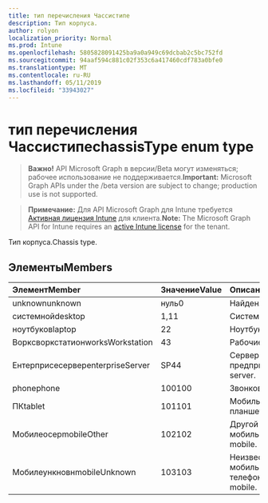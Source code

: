 ```yaml
---
title: тип перечисления Чассистипе
description: Тип корпуса.
author: rolyon
localization_priority: Normal
ms.prod: Intune
ms.openlocfilehash: 5805828091425ba9a0a949c69dcbab2c5bc752fd
ms.sourcegitcommit: 94aaf594c881c02f353c6a417460cdf783a0bfe0
ms.translationtype: MT
ms.contentlocale: ru-RU
ms.lasthandoff: 05/11/2019
ms.locfileid: "33943027"
---
```

# <a name="chassistype-enum-type"></a><span data-ttu-id="00319-103">тип перечисления Чассистипе</span><span class="sxs-lookup"><span data-stu-id="00319-103">chassisType enum type</span></span>

> <span data-ttu-id="00319-104">**Важно!** API Microsoft Graph в версии/Beta могут изменяться; рабочее использование не поддерживается.</span><span class="sxs-lookup"><span data-stu-id="00319-104">**Important:** Microsoft Graph APIs under the /beta version are subject to change; production use is not supported.</span></span>

> <span data-ttu-id="00319-105">**Примечание:** Для API Microsoft Graph для Intune требуется [Активная лицензия Intune](https://go.microsoft.com/fwlink/?linkid=839381) для клиента.</span><span class="sxs-lookup"><span data-stu-id="00319-105">**Note:** The Microsoft Graph API for Intune requires an [active Intune license](https://go.microsoft.com/fwlink/?linkid=839381) for the tenant.</span></span>

<span data-ttu-id="00319-106">Тип корпуса.</span><span class="sxs-lookup"><span data-stu-id="00319-106">Chassis type.</span></span>

## <a name="members"></a><span data-ttu-id="00319-107">Элементы</span><span class="sxs-lookup"><span data-stu-id="00319-107">Members</span></span>
|<span data-ttu-id="00319-108">Элемент</span><span class="sxs-lookup"><span data-stu-id="00319-108">Member</span></span>|<span data-ttu-id="00319-109">Значение</span><span class="sxs-lookup"><span data-stu-id="00319-109">Value</span></span>|<span data-ttu-id="00319-110">Описание</span><span class="sxs-lookup"><span data-stu-id="00319-110">Description</span></span>|
|:---|:---|:---|
|<span data-ttu-id="00319-111">unknown</span><span class="sxs-lookup"><span data-stu-id="00319-111">unknown</span></span>|<span data-ttu-id="00319-112">нуль</span><span class="sxs-lookup"><span data-stu-id="00319-112">0</span></span>|<span data-ttu-id="00319-113">Найден.</span><span class="sxs-lookup"><span data-stu-id="00319-113">Unknown.</span></span>|
|<span data-ttu-id="00319-114">системной</span><span class="sxs-lookup"><span data-stu-id="00319-114">desktop</span></span>|<span data-ttu-id="00319-115">1,1</span><span class="sxs-lookup"><span data-stu-id="00319-115">1</span></span>|<span data-ttu-id="00319-116">Системной.</span><span class="sxs-lookup"><span data-stu-id="00319-116">Desktop.</span></span>|
|<span data-ttu-id="00319-117">ноутбуков</span><span class="sxs-lookup"><span data-stu-id="00319-117">laptop</span></span>|<span data-ttu-id="00319-118">2</span><span class="sxs-lookup"><span data-stu-id="00319-118">2</span></span>|<span data-ttu-id="00319-119">Ноутбуков.</span><span class="sxs-lookup"><span data-stu-id="00319-119">Laptop.</span></span>|
|<span data-ttu-id="00319-120">Ворксворкстатион</span><span class="sxs-lookup"><span data-stu-id="00319-120">worksWorkstation</span></span>|<span data-ttu-id="00319-121">4</span><span class="sxs-lookup"><span data-stu-id="00319-121">3</span></span>|<span data-ttu-id="00319-122">Рабочие.</span><span class="sxs-lookup"><span data-stu-id="00319-122">Workstation.</span></span>|
|<span data-ttu-id="00319-123">Ентерприсесервер</span><span class="sxs-lookup"><span data-stu-id="00319-123">enterpriseServer</span></span>|<span data-ttu-id="00319-124">SP4</span><span class="sxs-lookup"><span data-stu-id="00319-124">4</span></span>|<span data-ttu-id="00319-125">Сервер предприятия.</span><span class="sxs-lookup"><span data-stu-id="00319-125">Enterprise server.</span></span>|
|<span data-ttu-id="00319-126">phone</span><span class="sxs-lookup"><span data-stu-id="00319-126">phone</span></span>|<span data-ttu-id="00319-127">100</span><span class="sxs-lookup"><span data-stu-id="00319-127">100</span></span>|<span data-ttu-id="00319-128">Звонков.</span><span class="sxs-lookup"><span data-stu-id="00319-128">Phone.</span></span>|
|<span data-ttu-id="00319-129">ПК</span><span class="sxs-lookup"><span data-stu-id="00319-129">tablet</span></span>|<span data-ttu-id="00319-130">101</span><span class="sxs-lookup"><span data-stu-id="00319-130">101</span></span>|<span data-ttu-id="00319-131">Мобильный планшет.</span><span class="sxs-lookup"><span data-stu-id="00319-131">Mobile tablet.</span></span>|
|<span data-ttu-id="00319-132">Мобилеосер</span><span class="sxs-lookup"><span data-stu-id="00319-132">mobileOther</span></span>|<span data-ttu-id="00319-133">102</span><span class="sxs-lookup"><span data-stu-id="00319-133">102</span></span>|<span data-ttu-id="00319-134">Другой мобильный.</span><span class="sxs-lookup"><span data-stu-id="00319-134">Other mobile.</span></span>|
|<span data-ttu-id="00319-135">Мобилеункновн</span><span class="sxs-lookup"><span data-stu-id="00319-135">mobileUnknown</span></span>|<span data-ttu-id="00319-136">103</span><span class="sxs-lookup"><span data-stu-id="00319-136">103</span></span>|<span data-ttu-id="00319-137">Неизвестный мобильный телефон.</span><span class="sxs-lookup"><span data-stu-id="00319-137">Unknown mobile.</span></span>|





